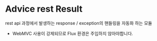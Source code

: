 # Advice rest Result
rest api 과정에서 발생하는 response / exception의 핸들링을 자동화 하는 모듈

- WebMVC 사용이 강제되므로 Flux 환경은 주입하지 않아야합니다.